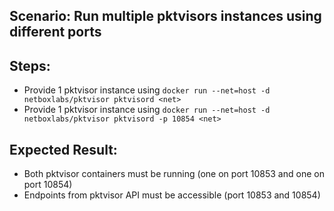 ## Scenario: Run multiple pktvisors instances using different ports 

## Steps:
- Provide 1 pktvisor instance using `docker run --net=host -d netboxlabs/pktvisor pktvisord <net>`
- Provide 1 pktvisor instance using `docker run --net=host -d netboxlabs/pktvisor pktvisord -p 10854 <net>`


## Expected Result:
- Both pktvisor containers must be running (one on port 10853 and one on port 10854)
- Endpoints from pktvisor API must be accessible (port 10853 and 10854)
 